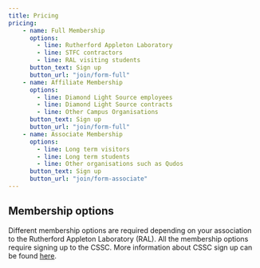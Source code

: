 ```yaml
---
title: Pricing
pricing:
    - name: Full Membership
      options:
        - line: Rutherford Appleton Laboratory
        - line: STFC contractors
        - line: RAL visiting students
      button_text: Sign up
      button_url: "join/form-full"
    - name: Affiliate Membership
      options:
        - line: Diamond Light Source employees
        - line: Diamond Light Source contracts
        - line: Other Campus Organisations
      button_text: Sign up
      button_url: "join/form-full"
    - name: Associate Membership
      options:
        - line: Long term visitors
        - line: Long term students
        - line: Other organisations such as Qudos
      button_text: Sign up
      button_url: "join/form-associate"
---
```


## Membership options
Different membership options are required depending on your association to the Rutherford Appleton Laboratory (RAL). All the membership options require signing up to the CSSC. More information about CSSC sign up can be found [here](https://www.cssc.co.uk/membership/join/).
